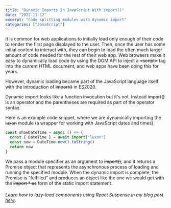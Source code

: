 ```yaml
---
title: "Dynamic Imports in JavaScript With import()"
date: "2022-11-12"
excerpt: "Code splitting modules with dynamic import"
categories: ["JavaScript"]
---
```


It is common for web applications to initially load only enough of their code to render the first page displayed to the user. Then, once the user has some initial content to interact with, they can begin to load the often much larger amount of code needed for the rest of their web app. Web browsers make it easy to dynamically load code by using the DOM API to inject a ~~\<script>~~ tag into the current HTML document, and web apps have been doing this for years.

However, dynamic loading became part of the JavaScript language itself with the introduction of ~~import()~~ in ES2020.

Dynamic import looks like a function invocation but it's not. Instead ~~import()~~ is an operator and the parentheses are required as part of the operator syntax.

Here is an example code snippet, where we are dynamically importing the ~~luxon~~ module (a wrapper for working with JavaScript dates and times).

```js {numberLines}
const showDateTime = async () => {
  const { DateTime } = await import("luxon")
  const now = DateTime.now().toString()
  return now
}
```

We pass a module specifier as an argument to ~~import()~~, and it returns a Promise object that represents the asynchronous process of loading and running the specified module. When the dynamic import is complete, the Promise is “fulfilled” and produces an object like the one we would get with the ~~import \* as~~ form of the static import statement.

###### Learn how to lazy-load components using React Suspense in my blog post [here](https://hemanta.io/lazy-loading-components-with-react-suspense/).
